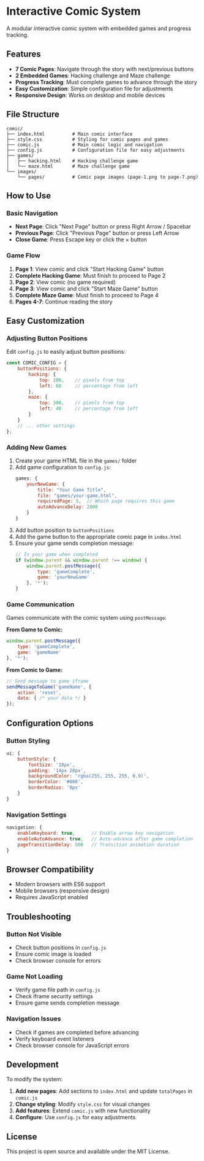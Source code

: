 # Interactive Comic System

A modular interactive comic system with embedded games and progress tracking.

## Features

- **7 Comic Pages**: Navigate through the story with next/previous buttons
- **2 Embedded Games**: Hacking challenge and Maze challenge
- **Progress Tracking**: Must complete games to advance through the story
- **Easy Customization**: Simple configuration file for adjustments
- **Responsive Design**: Works on desktop and mobile devices

## File Structure

```
comic/
├── index.html          # Main comic interface
├── style.css           # Styling for comic pages and games
├── comic.js            # Main comic logic and navigation
├── config.js           # Configuration file for easy adjustments
├── games/
│   ├── hacking.html    # Hacking challenge game
│   └── maze.html       # Maze challenge game
└── images/
    └── pages/          # Comic page images (page-1.png to page-7.png)
```

## How to Use

### Basic Navigation
- **Next Page**: Click "Next Page" button or press Right Arrow / Spacebar
- **Previous Page**: Click "Previous Page" button or press Left Arrow
- **Close Game**: Press Escape key or click the × button

### Game Flow
1. **Page 1**: View comic and click "Start Hacking Game" button
2. **Complete Hacking Game**: Must finish to proceed to Page 2
3. **Page 2**: View comic (no game required)
4. **Page 3**: View comic and click "Start Maze Game" button
5. **Complete Maze Game**: Must finish to proceed to Page 4
6. **Pages 4-7**: Continue reading the story

## Easy Customization

### Adjusting Button Positions

Edit `config.js` to easily adjust button positions:

```javascript
const COMIC_CONFIG = {
    buttonPositions: {
        hacking: {
            top: 200,    // pixels from top
            left: 60     // percentage from left
        },
        maze: {
            top: 300,    // pixels from top
            left: 40     // percentage from left
        }
    }
    // ... other settings
};
```

### Adding New Games

1. Create your game HTML file in the `games/` folder
2. Add game configuration to `config.js`:
   ```javascript
   games: {
       yourNewGame: {
           title: "Your Game Title",
           file: "games/your-game.html",
           requiredPage: 5,  // Which page requires this game
           autoAdvanceDelay: 2000
       }
   }
   ```
3. Add button position to `buttonPositions`
4. Add the game button to the appropriate comic page in `index.html`
5. Ensure your game sends completion message:
   ```javascript
   // In your game when completed
   if (window.parent && window.parent !== window) {
       window.parent.postMessage({
           type: 'gameComplete',
           game: 'yourNewGame'
       }, '*');
   }
   ```

### Game Communication

Games communicate with the comic system using `postMessage`:

**From Game to Comic:**
```javascript
window.parent.postMessage({
    type: 'gameComplete',
    game: 'gameName'
}, '*');
```

**From Comic to Game:**
```javascript
// Send message to game iframe
sendMessageToGame('gameName', {
    action: 'reset',
    data: { /* your data */ }
});
```

## Configuration Options

### Button Styling
```javascript
ui: {
    buttonStyle: {
        fontSize: '18px',
        padding: '14px 28px',
        backgroundColor: 'rgba(255, 255, 255, 0.9)',
        borderColor: '#000',
        borderRadius: '8px'
    }
}
```

### Navigation Settings
```javascript
navigation: {
    enableKeyboard: true,      // Enable arrow key navigation
    enableAutoAdvance: true,   // Auto-advance after game completion
    pageTransitionDelay: 500   // Transition animation duration
}
```

## Browser Compatibility

- Modern browsers with ES6 support
- Mobile browsers (responsive design)
- Requires JavaScript enabled

## Troubleshooting

### Button Not Visible
- Check button positions in `config.js`
- Ensure comic image is loaded
- Check browser console for errors

### Game Not Loading
- Verify game file path in `config.js`
- Check iframe security settings
- Ensure game sends completion message

### Navigation Issues
- Check if games are completed before advancing
- Verify keyboard event listeners
- Check browser console for JavaScript errors

## Development

To modify the system:

1. **Add new pages**: Add sections to `index.html` and update `totalPages` in `comic.js`
2. **Change styling**: Modify `style.css` for visual changes
3. **Add features**: Extend `comic.js` with new functionality
4. **Configure**: Use `config.js` for easy adjustments

## License

This project is open source and available under the MIT License. 